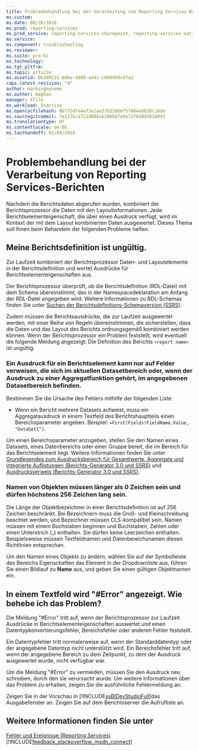 ```yaml
---
title: Problembehandlung bei der Verarbeitung von Reporting Services-Berichten | Microsoft-Dokumentation
ms.custom: 
ms.date: 08/26/2016
ms.prod: reporting-services
ms.prod_service: reporting-services-sharepoint, reporting-services-native
ms.service: 
ms.component: troubleshooting
ms.reviewer: 
ms.suite: pro-bi
ms.technology: 
ms.tgt_pltfrm: 
ms.topic: article
ms.assetid: bb309231-68be-4d68-a44c-c098999c67a2
caps.latest.revision: "4"
author: markingmyname
ms.author: maghan
manager: kfile
ms.workload: Inactive
ms.openlocfilehash: 0b772d7a4a73e2aa37b35866f57064a0610c18de
ms.sourcegitcommit: 7e117bca721d008ab106bbfede72f649d3634993
ms.translationtype: HT
ms.contentlocale: de-DE
ms.lasthandoff: 01/09/2018
---
```

# <a name="troubleshoot-processing-of-reporting-services-reports"></a>Problembehandlung bei der Verarbeitung von Reporting Services-Berichten
Nachdem die Berichtsdaten abgerufen wurden, kombiniert der Berichtsprozessor die Daten mit den Layoutinformationen. Jede Berichtselementeigenschaft, die über einen Ausdruck verfügt, wird im Kontext der mit dem Layout kombinierten Daten ausgewertet. Dieses Thema soll Ihnen beim Behandeln der folgenden Probleme helfen.   
  
## <a name="my-report-definition-is-not-valid"></a>Meine Berichtsdefinition ist ungültig.  
Zur Laufzeit kombiniert der Berichtsprozessor Daten- und Layoutelemente in der Berichtsdefinition und wertet Ausdrücke für Berichtselementeigenschaften aus.   
  
Der Berichtsprozessor überprüft, ob die Berichtsdefinition (RDL-Datei) mit dem Schema übereinstimmt, das in der Namespacedeklaration am Anfang der RDL-Datei angegeben wird. Weitere Informationen zu RDL-Schemas finden Sie unter [Suchen der Berichtsdefinitions-Schemaversion (SSRS)](../../reporting-services/reports/find-the-report-definition-schema-version-ssrs.md).  
  
Zudem müssen die Berichtsausdrücke, die zur Laufzeit ausgewertet werden, mit einer Reihe von Regeln übereinstimmen, die sicherstellen, dass die Daten und das Layout des Berichts ordnungsgemäß kombiniert werden können. Wenn der Berichtsprozessor ein Problem feststellt, wird eventuell die folgende Meldung angezeigt: Die Definition des Berichts `<report name>` ist ungültig.  
  
### <a name="report-item-expressions-can-only-refer-to-fields-within-the-current-dataset-scope-or-if-inside-an-aggregate-the-specified-dataset-scope"></a>Ein Ausdruck für ein Berichtselement kann nur auf Felder verweisen, die sich im aktuellen Datasetbereich oder, wenn der Ausdruck zu einer Aggregatfunktion gehört, im angegebenen Datasetbereich befinden.  
  
Bestimmen Sie die Ursache des Fehlers mithilfe der folgenden Liste:  
* Wenn ein Bericht mehrere Datasets aufweist, muss ein Aggregatausdruck in einem Textfeld des Berichtshauptteils einen Bereichsparameter angeben. Beispiel: `=First(Fields!FieldName.Value, "DataSet1")`.  
  
Um einen Bereichsparameter anzugeben, stellen Sie den Namen eines Datasets, eines Datenbereichs oder einer Gruppe bereit, die im Bereich für das Berichtselement liegt. Weitere Informationen finden Sie unter [Grundlegendes zum Ausdrucksbereich für Gesamtwerte, Aggregate und integrierte Auflistungen (Berichts-Generator 3.0 und SSRS)](../../reporting-services/report-design/expression-scope-for-totals-aggregates-and-built-in-collections.md) und [Ausdrucksverweis (Berichts-Generator 3.0 und SSRS)](../../reporting-services/report-design/expression-reference-report-builder-and-ssrs.md).  
  
### <a name="names-of-objects-must-be-greater-than-0-and-less-than-or-equal-to-256-characters"></a>Namen von Objekten müssen länger als 0 Zeichen sein und dürfen höchstens 256 Zeichen lang sein.  
Die Länge der Objektbezeichner in einer Berichtsdefinition ist auf 256 Zeichen beschränkt. Bei Bezeichnern muss die Groß- und Kleinschreibung beachtet werden, und Bezeichner müssen CLS-kompatibel sein. Namen müssen mit einem Buchstaben beginnen und Buchstaben, Zahlen oder einen Unterstrich (_) enthalten. Sie dürfen keine Leerzeichen enthalten. Beispielsweise müssen Textfeldnamen und Datenbereichsnamen diesen Richtlinien entsprechen.   
  
Um den Namen eines Objekts zu ändern, wählen Sie auf der Symbolleiste des Bereichs Eigenschaften das Element in der Dropdownliste aus, führen Sie einen Bildlauf zu **Name** aus, und geben Sie einen gültigen Objektnamen ein.   
  
## <a name="a-text-box-displays-error-how-do-i-fix-it"></a>In einem Textfeld wird "#Error" angezeigt. Wie behebe ich das Problem?  
Die Meldung "#Error" tritt auf, wenn der Berichtsprozessor zur Laufzeit Ausdrücke in Berichtselementeigenschaften auswertet und einen Datentypkonvertierungsfehler, Bereichsfehler oder anderen Fehler feststellt.   
  
Ein Datentypfehler tritt normalerweise auf, wenn der Standarddatentyp oder der angegebene Datentyp nicht unterstützt wird. Ein Bereichsfehler tritt auf, wenn der angegebene Bereich zu dem Zeitpunkt, zu dem der Ausdruck ausgewertet wurde, nicht verfügbar war.   
  
Um die Meldung "#Error" zu vermeiden, müssen Sie den Ausdruck neu schreiben, durch den sie verursacht wurde. Um weitere Informationen über das Problem zu erhalten, zeigen Sie die ausführliche Fehlermeldung an.   
  
Zeigen Sie in der Vorschau in [!INCLUDE[ssBIDevStudioFull](../../includes/ssbidevstudiofull.md)]das Ausgabefenster an. Zeigen Sie auf dem Berichtsserver die Aufrufliste an. 
  
  
## <a name="see-also"></a>Weitere Informationen finden Sie unter  
[Fehler und Ereignisse (Reporting Services)](../../reporting-services/troubleshooting/errors-and-events-reference-reporting-services.md)
[!INCLUDE[feedback_stackoverflow_msdn_connect](../../includes/feedback-stackoverflow-msdn-connect.md)]

